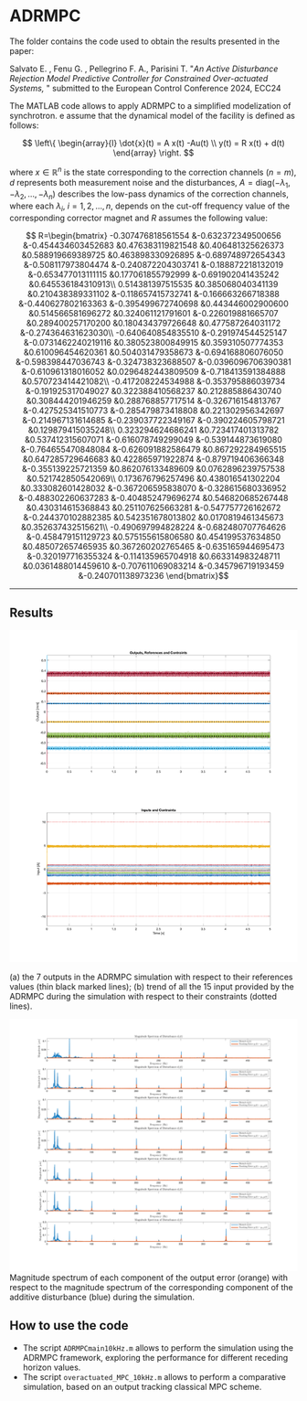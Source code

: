# ADRMPC

The folder contains the code used to obtain the results presented  in the paper:

Salvato E. , Fenu G. , Pellegrino F. A., Parisini T. "*An Active Disturbance Rejection Model Predictive Controller for Constrained Over-actuated Systems,* " submitted to the European Control Conference 2024, ECC24




The MATLAB code allows to apply ADRMPC to a simplified modelization of synchrotron.
 e assume that the dynamical model of the facility is defined as follows:

$$
\left\{ \begin{array}{l}
\dot{x}(t) = A x(t) -Au(t) \\
y(t) =  R x(t) + d(t) 
\end{array} \right.
$$


where $x \in \mathbb{R}^n$ is the state corresponding to the correction channels ($n=m$), $d$ represents both measurement noise and the disturbances, $A=\text{diag}(-\lambda_1,-\lambda_2,\ldots,-\lambda_n)$ describes the low-pass dynamics of the correction channels, where each $\lambda_i$, $i=1,2,\ldots ,n$, depends on the cut-off frequency value of the corresponding corrector magnet and $R$ assumes the following value: 

 $$ R=\begin{bmatrix}
     -0.307476818561554	&-0.632372349500656	&-0.454434603452683	&0.476383119821548	&0.406481325626373	&0.588919669389725	&0.463898330926895	&-0.689748972654343	&-0.508117973804474	&-0.240872204303741	&-0.188872218132019	&-0.653477013111115	&0.177061855792999	&-0.691902041435242	&0.645536184310913\\
 0.514381397515535	&0.385068040341139	&0.210438389331102	&-0.118657415732741	&-0.166663266718388	&-0.440627802163363	&-0.395499672740698	&0.443446002900600	&0.514566581696272	&0.324061121791601	&-0.226019881665707	&0.289400257170200	&0.180434379726648	&0.477587264031172	&-0.274364631623030\\
 -0.640640854835510	&-0.291974544525147	&-0.0731462240219116	&0.380523800849915	&0.359310507774353	&0.610096454620361	&0.504031479358673	&-0.694168806076050	&-0.598398447036743	&-0.324738323688507	&-0.0396096706390381	&-0.610961318016052	&0.0296482443809509	&-0.718413591384888	&0.570723414421082\\
 -0.417208224534988	&-0.353795886039734	&-0.191925317049027	&0.322388410568237	&0.212885886430740	&0.308444201946259	&0.288768857717514	&-0.326716154813767	&-0.427525341510773	&-0.285479873418808	&0.221302956342697	&-0.214967131614685	&-0.239037722349167	&-0.390224605798721	&0.129879415035248\\
 0.323294624686241	&0.723417401313782	&0.537412315607071	&-0.616078749299049	&-0.539144873619080	&-0.764655470848084	&-0.626091882586479	&0.867292284965515	&0.647285729646683	&0.422865971922874	&-0.879719406366348	&-0.355139225721359	&0.862076133489609	&0.0762896239757538	&0.521742850542069\\
 0.173676796257496	&0.438016541302204	&0.333082601428032	&-0.367206595838070	&-0.328615680336952	&-0.488302260637283	&-0.404852479696274	&0.546820685267448	&0.430314615368843	&0.251107625663281	&-0.547757726162672	&-0.244370102882385	&0.542351678013802	&0.0170819461345673	&0.352637432515621\\
 -0.490697994828224	&-0.682480707764626	&-0.458479151129723	&0.575155615806580	&0.454199537634850	&0.485072657465935	&0.367260202765465	&-0.635165944695473	&-0.320197716355324	&-0.114135965704918	&0.663314983248711	&0.0361488014459610	&-0.707611069083214	&-0.345796719193459	&-0.240701138973236
 \end{bmatrix}$$ 

* * *
## Results



![ADRMPC_outputsVSrefs_inputs.svg](_resources/ADRMPC_outputsVSrefs_inputs.svg)

(a) the $7$ outputs in the ADRMPC simulation with respect to their references values (thin black marked lines); (b) trend of all the $15$ input provided by the ADRMPC during the simulation with respect to their constraints (dotted lines).




![ADRMPC_outputErrorsVSdisturbances.svg](_resources/ADRMPC_outputErrorsVSdisturbances.svg)
Magnitude spectrum of each component of the output error (orange) with respect to the magnitude spectrum of the corresponding component of the additive disturbance (blue) during the simulation.


## How to use the code

* The script `ADRMPCmain10kHz.m` allows to perform the simulation using the ADRMPC framework, exploring the performance for different receding horizon values.
* The script `overactuated_MPC_10kHz.m` allows to perform a comparative simulation, based on an output tracking classical MPC scheme.